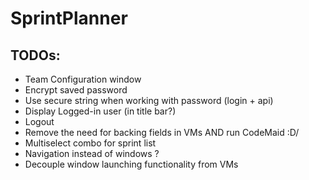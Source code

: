 # SprintPlanner
## TODOs:
* Team Configuration window 
* Encrypt saved password
* Use secure string when working with password (login + api)
* Display Logged-in user (in title bar?)
* Logout
* Remove the need for backing fields in VMs AND run CodeMaid \:D/
* Multiselect combo for sprint list
* Navigation instead of windows ?
* Decouple window launching functionality from VMs
